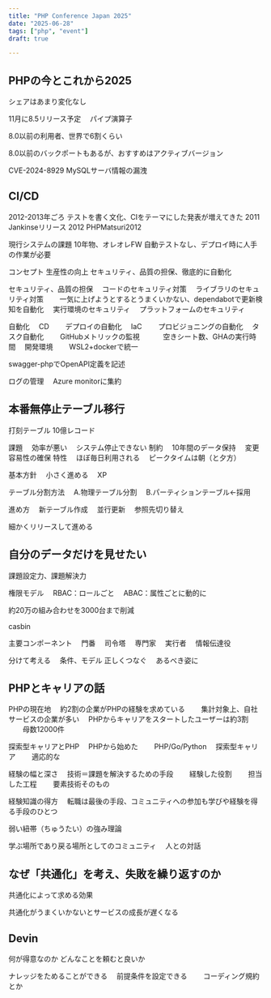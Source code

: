 ```yaml
---
title: "PHP Conference Japan 2025"
date: "2025-06-28"
tags: ["php", "event"]
draft: true

---
```


## PHPの今とこれから2025

シェアはあまり変化なし

11月に8.5リリース予定
　パイプ演算子

8.0以前の利用者、世界で6割くらい

8.0以前のバックポートもあるが、おすすめはアクティブバージョン

CVE-2024-8929 MySQLサーバ情報の漏洩


## CI/CD

2012-2013年ごろ
テストを書く文化、CIをテーマにした発表が増えてきた
2011 Jankinseリリース
2012 PHPMatsuri2012

現行システムの課題
10年物、オレオレFW
自動テストなし、デプロイ時に人手の作業が必要

コンセプト
生産性の向上
セキュリティ、品質の担保、徹底的に自動化

セキュリティ、品質の担保
　コードのセキュリティ対策
　ライブラリのセキュリティ対策
　　一気に上げようとするとうまくいかない、dependabotで更新検知を自動化
　実行環境のセキュリティ
　プラットフォームのセキュリティ

自動化
　CD
　　デプロイの自動化
　IaC
　　プロビジョニングの自動化
　タスク自動化
　　GitHubメトリックの監視
　　　空きシート数、GHAの実行時間
　開発環境
　　WSL2+dockerで統一

swagger-phpでOpenAPI定義を記述

ログの管理
　Azure monitorに集約

## 本番無停止テーブル移行

打刻テーブル
10億レコード

課題
　効率が悪い
　システム停止できない
制約
　10年間のデータ保持
　変更容易性の確保
特性
　ほぼ毎日利用される
　ピークタイムは朝（と夕方）

基本方針
　小さく進める
　XP

テーブル分割方法
　A.物理テーブル分割
　B.パーティションテーブル←採用

進め方
　新テーブル作成
　並行更新
　参照先切り替え

細かくリリースして進める

## 自分のデータだけを見せたい

課題設定力、課題解決力

権限モデル
　RBAC：ロールごと
　ABAC：属性ごとに動的に

約20万の組み合わせを3000台まで削減

casbin

主要コンポーネント
　門番
　司令塔
　専門家
　実行者
　情報伝達役

分けて考える
　条件、モデル
正しくつなぐ
　あるべき姿に

## PHPとキャリアの話

PHPの現在地
　約2割の企業がPHPの経験を求めている
　　集計対象上、自社サービスの企業が多い
　PHPからキャリアをスタートしたユーザーは約3割
　　母数12000件

探索型キャリアとPHP
　PHPから始めた
　　PHP/Go/Python
　探索型キャリア
　　適応的な

経験の幅と深さ
　技術＝課題を解決するための手段
　　経験した役割
　　担当した工程
　　要素技術そのもの

経験知識の得方
　転職は最後の手段、コミュニティへの参加も学びや経験を得る手段のひとつ

弱い紐帯（ちゅうたい）の強み理論

学ぶ場所であり戻る場所としてのコミュニティ
　人との対話

## なぜ「共通化」を考え、失敗を繰り返すのか

共通化によって求める効果

共通化がうまくいかないとサービスの成長が遅くなる



## Devin

何が得意なのか
どんなことを頼むと良いか

ナレッジをためることができる
　前提条件を設定できる
　　コーディング規約とか


## 


